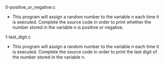 0-positive_or_negative.c
* This program will assign a random number to the variable n each time it is executed. Complete the source code in order to print whether the number stored in the variable n is positive or negative.

1-last_digit.c
* This program will assign a random number to the variable n each time it is executed. Complete the source code in order to print the last digit of the number stored in the variable n.
